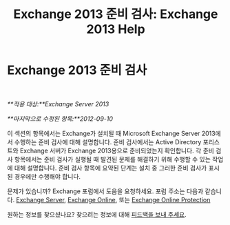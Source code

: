 ﻿---
title: 'Exchange 2013 준비 검사: Exchange 2013 Help'
TOCTitle: Exchange 2013 준비 검사
ms:assetid: 3b232ad3-01b1-4cdb-88c9-006bdc660f72
ms:mtpsurl: https://technet.microsoft.com/ko-kr/library/JJ150508(v=EXCHG.150)
ms:contentKeyID: 50482890
ms.date: 05/22/2018
mtps_version: v=EXCHG.150
ms.translationtype: MT
---

# Exchange 2013 준비 검사

 

_**적용 대상:**Exchange Server 2013_

_**마지막으로 수정된 항목:**2012-09-10_

이 섹션의 항목에서는 Exchange가 설치될 때 Microsoft Exchange Server 2013에서 수행하는 준비 검사에 대해 설명합니다. 준비 검사에서는 Active Directory 포리스트와 Exchange 서버가 Exchange 2013용으로 준비되었는지 확인합니다. 각 준비 검사 항목에서는 준비 검사가 실행될 때 발견된 문제를 해결하기 위해 수행할 수 있는 작업에 대해 설명합니다. 준비 검사 항목에 요약된 단계는 설치 중 그러한 준비 검사가 표시된 경우에만 수행해야 합니다.

문제가 있습니까? Exchange 포럼에서 도움을 요청하세요. 포럼 주소는 다음과 같습니다. [Exchange Server](https://go.microsoft.com/fwlink/p/?linkid=60612), [Exchange Online](https://go.microsoft.com/fwlink/p/?linkid=267542), 또는 [Exchange Online Protection](https://go.microsoft.com/fwlink/p/?linkid=285351)

원하는 정보를 찾으셨나요? 찾으려는 정보에 대해 [피드백을 보내 주세요](mailto:exsetuphelpfeedback@microsoft.com?subject=exchange%202013%20setup%20help%20feedback).

